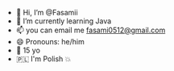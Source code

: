 - 👋 Hi, I’m @Fasamii
- 🌱 I’m currently learning Java
- 📫 you can email me fasami0512@gmail.com
- 😄 Pronouns: he/him
- 🎉 15 yo
- 🇵🇱 I'm Polish 💥
